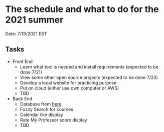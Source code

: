 # The schedule and what to do for the 2021 summer

Date: 7/18/2021 EST

## Tasks

- Front End
  - Learn what tool is needed and install requirements (expected to be done 7/21)
  - View some other open source projects (expected to be done 7/23)
  - Develop a local website for practicing purpose
  - Put on cloud (either use own computer or AWS)
  - TBD
- Back End
  - Database from [here](https://sis.nyu.edu/psc/csprod/EMPLOYEE/SA/c/NYU_SR.NYU_CLS_SRCH.GBL?&InstructionMode=OL&)
  - Fuzzy Search for courses
  - Calendar like display
  - Rate My Professor score display
  - TBD
